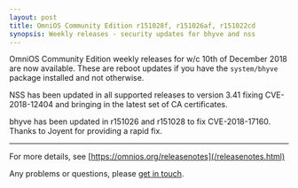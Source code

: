 ```yaml
---
layout: post
title: OmniOS Community Edition r151028f, r151026af, r151022cd
synopsis: Weekly releases - security updates for bhyve and nss
---
```

OmniOS Community Edition weekly releases for w/c 10th of December 2018 are
now available. These are reboot updates if you have the `system/bhyve` package
installed and not otherwise.

NSS has been updated in all supported releases to version 3.41
fixing CVE-2018-12404 and bringing in the latest set of CA certificates.

bhyve has been updated in r151026 and r151028 to fix CVE-2018-17160. Thanks
to Joyent for providing a rapid fix.

---

For more details, see [https://omnios.org/releasenotes](/releasenotes.html)

Any problems or questions, please [get in touch](/about/contact.html).
